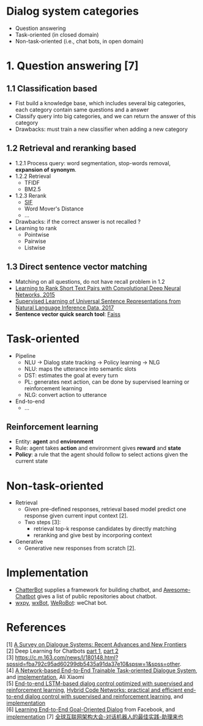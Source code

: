 # Dialog system categories
- Question answering
- Task-oriented (in closed domain)
- Non-task-oriented (i.e., chat bots, in open domain)

# 1. Question answering [7]
## 1.1 Classification based
- Fist build a knowledge base, which includes several big categories, each category contain same questions and a answer
- Classify query into big categories, and we can return the answer of this category
- Drawbacks: must train a new classifier when adding a new category

## 1.2 Retrieval and reranking based
- 1.2.1 Process query: word segmentation, stop-words removal, **expansion of synonym**.
- 1.2.2 Retrieval
  - TFIDF
  - BM2.5
- 1.2.3 Rerank
  - [SIF](https://github.com/gaoisbest/NLP-Projects/blob/master/Text%20similarity/SIF.py)
  - Word Mover's Distance
  - ...
- Drawbacks: if the correct answer is not recalled ? 
- Learning to rank
  - Pointwise
  - Pairwise
  - Listwise
  
## 1.3 Direct sentence vector matching
- Matching on all questions, do not have recall problem in 1.2
- [Learning to Rank Short Text Pairs with Convolutional Deep Neural Networks, 2015](http://citeseerx.ist.psu.edu/viewdoc/download?doi=10.1.1.723.6492&rep=rep1&type=pdf)
- [Supervised Learning of Universal Sentence Representations from Natural Language Inference Data, 2017](https://arxiv.org/pdf/1705.02364.pdf)
- **Sentence vector quick search tool**: [Faiss](https://github.com/facebookresearch/faiss)

# Task-oriented
- Pipeline
  - NLU -> Dialog state tracking -> Policy learning -> NLG
  - NLU: maps the utterance into semantic slots
  - DST: estimates the goal at every turn
  - PL: generates next action, can be done by supervised learning or reinforcement learning
  - NLG: convert action to utterance
- End-to-end
  - ...
## Reinforcement learning
  - Entity: **agent** and **environment** 
  - Rule: agent takes **action** and environment gives **reward** and **state**
  - **Policy**: a rule that the agent should follow to select actions given the current state
# Non-task-oriented
- Retrieval  
  - Given pre-defined responses, retrieval based model predict one response given current input context [2].
  - Two steps [3]:  
    - retrieval top-k response candidates by directly matching
    - reranking and give best by incorporing context
- Generative  
  - Generative new responses from scratch [2].

# Implementation
- [ChatterBot](https://github.com/gunthercox/ChatterBot) supplies a framework for building chatbot, and [Awesome-Chatbot](https://github.com/fendouai/Awesome-Chatbot) gives a list of public repositories about chatbot.
- [wxpy](https://github.com/youfou/wxpy), [wxBot](https://github.com/liuwons/wxBot), [WeRoBot](https://github.com/offu/WeRoBot): weChat bot.

# References
[1] [A Survey on Dialogue Systems: Recent Advances and New Frontiers](https://arxiv.org/pdf/1711.01731.pdf)  
[2] Deep Learning for Chatbots [part 1](http://www.wildml.com/2016/04/deep-learning-for-chatbots-part-1-introduction/), [part 2](http://www.wildml.com/2016/07/deep-learning-for-chatbots-2-retrieval-based-model-tensorflow/)  
[3] https://c.m.163.com/news/l/180148.html?spssid=fba792c95ad60299db5435a91da37e10&spsw=1&spss=other.  
[4] [A Network-based End-to-End Trainable Task-oriented Dialogue System](http://mi.eng.cam.ac.uk/~sjy/papers/wgmv17.pdf), and [implementation](https://github.com/shawnwun/NNDIAL), Ali Xiaomi  
[5] [End-to-end LSTM-based dialog control optimized with supervised and reinforcement learning](https://arxiv.org/pdf/1606.01269.pdf), [Hybrid Code Networks: practical and efficient end-to-end dialog control with supervised and reinforcement learning](https://arxiv.org/pdf/1702.03274.pdf), and [implementation](https://github.com/voicy-ai/DialogStateTracking)  
[6] [Learning End-to-End Goal-Oriented Dialog](https://arxiv.org/pdf/1605.07683.pdf) from Facebook, and [implementation](https://github.com/vyraun/chatbot-MemN2N-tensorflow)
[7] [全球互联网架构大会-对话机器人的最佳实践-助理来也](https://github.com/gaoisbest/NLP-Projects/blob/master/Dialog%20system/%E5%85%A8%E7%90%83%E4%BA%92%E8%81%94%E7%BD%91%E6%9E%B6%E6%9E%84%E5%A4%A7%E4%BC%9A_%E5%AF%B9%E8%AF%9D%E6%9C%BA%E5%99%A8%E4%BA%BA%E7%9A%84%E6%9C%80%E4%BD%B3%E5%AE%9E%E8%B7%B5_%E5%8A%A9%E7%90%86%E6%9D%A5%E4%B9%9F.pdf)

